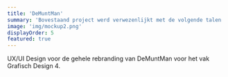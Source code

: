 ```yaml
---
title: 'DeMuntMan'
summary: 'Bovestaand project werd verwezenlijkt met de volgende talen : VueJS, Html, Css en Javascript  - Lees meer om weer te weten over het project'
image: 'img/mockup2.png'
displayOrder: 5
featured: true
---
```


UX/UI Design voor de gehele rebranding van DeMuntMan voor het vak Grafisch Design 4.
